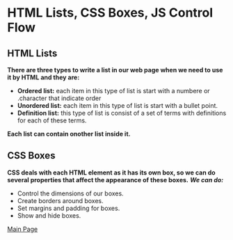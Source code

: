 #  HTML Lists, CSS Boxes, JS Control Flow
## HTML Lists
**There are three types to write a list in our web page when we need to use it by HTML and they are:**
- **Ordered list:** each item in this type of list is start with a numbere or .character that indicate order
- **Unordered list:** each item in this type of list is start with a bullet point.
- **Definition list:** this type of list is consist of a set of terms with definitions for each of these terms.

**Each list can contain onother list inside it.**
## CSS Boxes
**CSS deals with each HTML element as it has its own box, so we can do several properties that affect the appearance of these boxes.** 
***We can do:***
- Control the dimensions of our boxes.
- Create borders around boxes.
- Set margins and padding for boxes.
- Show and hide boxes.

[Main Page](https://basma23.github.io/reading-notes/)
